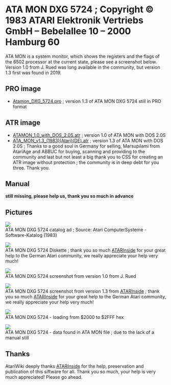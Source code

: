 # ATA MON DXG 5724 ; Copyright © 1983 ATARI Elektronik Vertriebs GmbH – Bebelallee 10 – 2000 Hamburg 60  
  
ATA MON is a system monitor, which shows the registers and the flags of the 6502 processor at the current state, please see a screenshot below. Version 1.0 from J. Rued was long available in the community, but version 1.3 first was found in 2019.  
  
## PRO image  
- [Atamon_DXG_5724.pro](attachments/Atamon_DXG_5724.pro) ; version 1.3 of ATA MON DXG 5724 still in PRO format  
  
## ATR image  
- [ATAMON_1.0_with_DOS_2.0S.atr](attachments/ATAMON_1.0_with_DOS_2.0S.atr) ; version 1.0 of ATA MON with DOS 2.0S  
- [ATA_MON_v1.3_(1983)(Atari)(DE).atr](attachments/ATA_MON_v1.3_(1983)(Atari)(DE).atr) ; version 1.3 of ATA MON with DOS 2.0S ; Thanks to a good soul in Germany for selling, Marsupilami from AtariAge and ABBUC for buying, scanning and providing to the community and last but not least a big thank you to CSS for creating an ATR image without protection ; the community is in deep debt for you three. Thank you.  
  
## Manual  
__still missing, please help us, thank you so much in advance__  
  
## Pictures  
![](attachments/ATA+MON+DXG+5724+%C2%A9+1983_.jpg)  
ATA MON DXG 5724 catalog ad ; Source: Atari ComputerSysteme - Software-Katalog (1983)  
  
![](attachments/ATA+MON+DXG+5724-Diskette+1.jpg)  
ATA MON DXG 5724 Diskette ; thank you so much [ATARInside](https://www.atarinside.com/blog/index.php/atarinside-items/atamon/) for your great help to the German Atari community, we really appreciate your help very much!  
  
![](attachments/ATAMON+1.0.jpg)  
ATA MON DXG 5724 screenshot from version 1.0 from J. Rued  
  
![](attachments/ATA+MON+DXG+5724-Screenshot+2.jpg)  
ATA MON DXG 5724 screenshot from version 1.3 from [ATARInside](https://www.atarinside.com/blog/index.php/atarinside-items/atamon/) ; thank you so much [ATARInside](https://www.atarinside.com/blog/index.php/atarinside-items/atamon/) for your great help to the German Atari community, we really appreciate your help very much!  
  
![](attachments/2000-2FFF.jpg)  
ATA MON DXG 5724 - loading from $2000 to $2FFF hex  
  
![](attachments/Daten.jpg)  
ATA MON DXG 5724 - data found in ATA MON file ; due to the lack of a manual still  
  
## Thanks  
AtariWiki deeply thanks [ATARInside](https://www.atarinside.com) for the help, preservation and publication of this siftware for all. Thank you so much, your help is very much appreciated! Please go ahead.  
